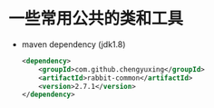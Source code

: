# 一些常用公共的类和工具

- maven dependency (jdk1.8)

  ```xml
  <dependency>
      <groupId>com.github.chengyuxing</groupId>
      <artifactId>rabbit-common</artifactId>
      <version>2.7.1</version>
  </dependency>
  ```

